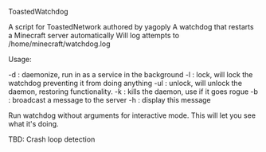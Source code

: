 ToastedWatchdog

A script for ToastedNetwork authored by yagoply
A watchdog that restarts a Minecraft server automatically
Will log attempts to /home/minecraft/watchdog.log

Usage:

-d : daemonize, run in as a service in the background
-l : lock, will lock the watchdog preventing it from doing anything
-ul : unlock, will unlock the daemon, restoring functionality.
-k : kills the daemon, use if it goes rogue
-b : broadcast a message to the server
-h : display this message

Run watchdog without arguments for interactive mode. This will let you see what it's doing.

TBD: Crash loop detection
